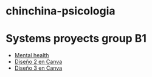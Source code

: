 # chinchina-psicologia
<!DOCTYPE html>
<html lang="es">
<head>
  <meta charset="UTF-8">
  <title>Systems proyects group B1</title>
</head>
<body>
  <h1>Systems proyects group B1</h1>
  <ul>
    <li><a href="https://www.canva.com/design/DAGnENNxYO8/v6mkIt9B6fGs09-_iwG4AQ/edit?utm_content=DAGnENNxYO8&utm_campaign=designshare&utm_medium=link2&utm_source=sharebutton1" target="_blank">Mental health</a></li>
    <li><a href="https://www.canva.com/design/ejemplo2" target="_blank">Diseño 2 en Canva</a></li>
    <li><a href="https://www.canva.com/design/ejemplo3" target="_blank">Diseño 3 en Canva</a></li>
  </ul>
</body>
</html>
